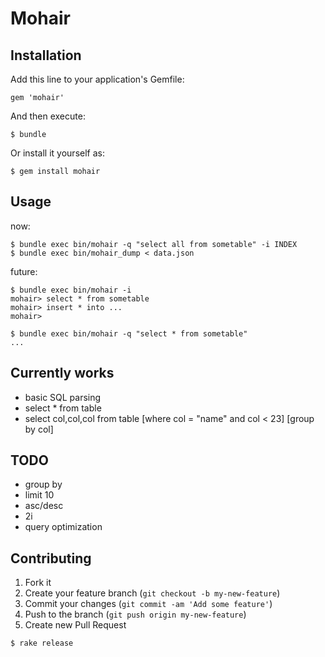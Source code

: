 # Mohair

## Installation

Add this line to your application's Gemfile:

    gem 'mohair'

And then execute:

    $ bundle

Or install it yourself as:

    $ gem install mohair

## Usage

now:

```
$ bundle exec bin/mohair -q "select all from sometable" -i INDEX
$ bundle exec bin/mohair_dump < data.json
```

future:

```
$ bundle exec bin/mohair -i
mohair> select * from sometable
mohair> insert * into ...
mohair>
```

```
$ bundle exec bin/mohair -q "select * from sometable"
...
```

## Currently works

- basic SQL parsing
- select * from table
- select col,col,col from table [where col = "name" and col < 23] [group by col]

## TODO

- group by
- limit 10
- asc/desc
- 2i
- query optimization

## Contributing

1. Fork it
2. Create your feature branch (`git checkout -b my-new-feature`)
3. Commit your changes (`git commit -am 'Add some feature'`)
4. Push to the branch (`git push origin my-new-feature`)
5. Create new Pull Request

```
$ rake release
```
